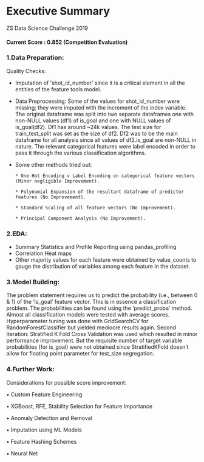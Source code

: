 # Executive Summary

ZS Data Science Challenge 2019

#### Current Score : 0.852 (Competition Evaluation)

### 1.Data Preparation:

Quality Checks: 

* Imputation of 'shot_id_number' since it is a critical element in all the entities of the feature tools model.

* Data Preprocessing: 
Some of the values for shot_id_number were missing; they were imputed with the increment of the index variable. The original dataframe was split into two separate dataframes one with non-NULL values (df1) of is_goal and one with NULL values of is_goal(df2). Df1 has around ~24k values. The test size for train_test_split was set as the size of df2. Df2 was to be the main dataframe for all analysis since all values of df2.is_goal are non-NULL in nature. The relevant categorical features were label encoded in order to pass it through the various classification algorithms. 

* Some other methods tried out: 

      * One Hot Encoding v Label Encoding on categorical feature vectors (Minor negligible Improvement).

      * Polynomial Expansion of the resultant dataframe of predictor features (No Improvement).   

      * Standard Scaling of all feature vectors (No Improvement). 

      * Principal Component Analysis (No Improvement).

### 2.EDA:

* Summary Statistics and Profile Reporting using pandas_profiling
* Correlation Heat maps
* Other majority values for each feature were obtained by value_counts to gauge the distribution of variables among each feature in the dataset.

### 3.Model Building:

The problem statement requires us to predict the probability (i.e., between 0 & 1) of the ‘is_goal’ feature vector. This is in essence a classification problem. The probabilities can be found using the ‘predict_proba’ method.
Almost all classification models were tested with average scores.
Hyperparameter tuning was done with GridSearchCV for RandomForestClassifier but yielded mediocre results again.
Second Iteration:
Stratified K Fold Cross Validation was used which resulted in minor performance improvement. But the requisite number of target variable probabilities (for is_goal) were not obtained since StratifiedKFold doesn’t allow for floating point parameter for test_size segregation.

### 4.Further Work:

Considerations for possible score improvement:

•	Custom Feature Engineering

•	XGBoost, RFE, Stability Selection for Feature Importance

•	Anomaly Detection and Removal

•	Imputation using ML Models

•	Feature Hashing Schemes

•	Neural Net
